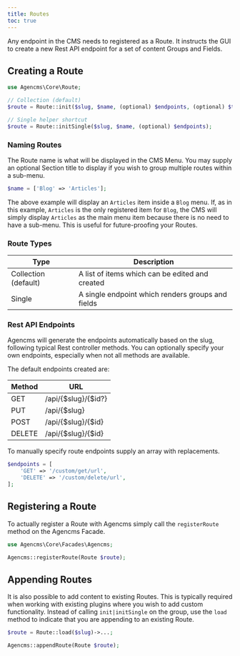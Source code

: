 ```yaml
---
title: Routes
toc: true
---
```

Any endpoint in the CMS needs to registered as a Route. It instructs the GUI to create a new Rest API endpoint for a set of content Groups and Fields.

## Creating a Route

```php
use Agencms\Core\Route;

// Collection (default)
$route = Route::init($slug, $name, (optional) $endpoints, (optional) $type);

// Single helper shortcut
$route = Route::initSingle($slug, $name, (optional) $endpoints);
```

### Naming Routes

The Route name is what will be displayed in the CMS Menu. You may supply an optional Section title to display if you wish to group multiple routes within a sub-menu.

```php
$name = ['Blog' => 'Articles'];
```

The above example will display an `Articles` item inside a `Blog` menu. If, as in this example, `Articles` is the only registered item for `Blog`, the CMS will simply display `Articles` as the main menu item because there is no need to have a sub-menu. This is useful for future-proofing your Routes.

### Route Types

|Type|Description|
|---|---|
|Collection (default)|A list of items which can be edited and created|
|Single|A single endpoint which renders groups and fields|

### Rest API Endpoints

Agencms will generate the endpoints automatically based on the slug, following typical Rest controller methods. You can optionally specify your own endpoints, especially when not all methods are available.

The default endpoints created are:

|Method|URL|
|---|---|
|GET|/api/{$slug}/{$id?}|
|PUT|/api/{$slug}|
|POST|/api/{$slug}/{$id}|
|DELETE|/api/{$slug}/{$id}|

To manually specify route endpoints supply an array with replacements.

```php
$endpoints = [
    'GET' => '/custom/get/url',
    'DELETE' => '/custom/delete/url',
];
```

## Registering a Route

To actually register a Route with Agencms simply call the `registerRoute` method on the Agencms Facade.

```php
use Agencms\Core\Facades\Agencms;

Agencms::registerRoute(Route $route);
```

## Appending Routes

It is also possible to add content to existing Routes. This is typically required when working with existing plugins where you wish to add custom functionality. Instead of calling `init|initSingle` on the group, use the `load` method to indicate that you are appending to an existing Route.

```php
$route = Route::load($slug)->...;

Agencms::appendRoute(Route $route);
```
